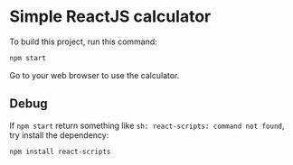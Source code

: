 # Simple ReactJS calculator

To build this project, run this command:
```bash
npm start
```

Go to your web browser to use the calculator.

## Debug
If `npm start` return something like `sh: react-scripts: command not found`, try install the dependency:

```bash
npm install react-scripts
```